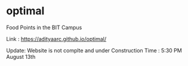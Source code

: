 # optimal
Food Points in the BIT Campus

Link : https://adityaarc.github.io/optimal/

Update:
Website is not complte and under  Construction
Time : 5:30 PM August 13th
